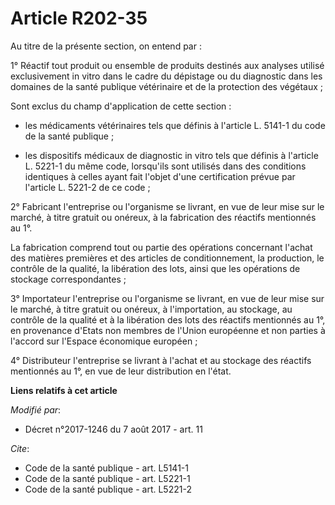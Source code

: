 # Article R202-35

Au titre de la présente section, on entend par : 

1° Réactif tout produit ou ensemble de produits destinés aux analyses utilisé exclusivement in vitro dans le cadre du
dépistage ou du diagnostic dans les domaines de la santé publique vétérinaire et de la protection des végétaux ; 

Sont exclus du champ d'application de cette section :

- les médicaments vétérinaires tels que définis à l'article L. 5141-1 du code de la santé publique ;

- les dispositifs médicaux de diagnostic in vitro tels que définis à l'article L. 5221-1 du même code, lorsqu'ils sont
utilisés dans des conditions identiques à celles ayant fait l'objet d'une certification prévue par l'article L. 5221-2 de ce
code ; 

2° Fabricant l'entreprise ou l'organisme se livrant, en vue de leur mise sur le marché, à titre gratuit ou onéreux, à la
fabrication des réactifs mentionnés au 1°. 

La fabrication comprend tout ou partie des opérations concernant l'achat des matières premières et des articles de
conditionnement, la production, le contrôle de la qualité, la libération des lots, ainsi que les opérations de stockage
correspondantes ; 

3° Importateur l'entreprise ou l'organisme se livrant, en vue de leur mise sur le marché, à titre gratuit ou onéreux, à
l'importation, au stockage, au contrôle de la qualité et à la libération des lots des réactifs mentionnés au 1°, en
provenance d'Etats non membres de l'Union européenne et non parties à l'accord sur l'Espace économique européen ; 

4° Distributeur l'entreprise se livrant à l'achat et au stockage des réactifs mentionnés au 1°, en vue de leur distribution
en l'état.

**Liens relatifs à cet article**

_Modifié par_:

  - Décret n°2017-1246 du 7 août 2017 - art. 11

_Cite_:

  - Code de la santé publique - art. L5141-1
  - Code de la santé publique - art. L5221-1
  - Code de la santé publique - art. L5221-2
